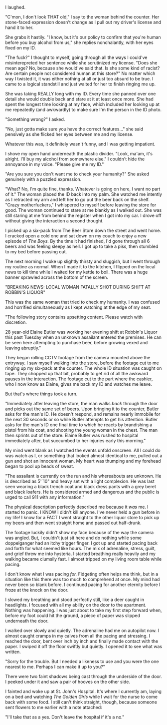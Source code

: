 I laughed.

"C'mon, I don't look THAT old," I say to the woman behind the counter. Her stone-faced expression doesn't change as I pull out my driver's license and hand it to her.

She grabs it hastily. "I know, but it's our policy to confirm that you're human before you buy alcohol from us," she replies nonchalantly, with her eyes fixed on my ID.

"The fuck?" I thought to myself, going through all the ways I could've misinterepreted her sentence while she scrutinized my license. "Does she mean age? No, because she would've said that. Is she some kind of racist? Are certain people not considered human at this store?" No matter which way I twisted it, it was either nothing at all or just too absurd to be true. I came to a logical standstill and just waited for her to finish ringing me up.

She was taking REALLY long with my ID. Every time she panned over one detail she would double back and stare at it at least once more. She had spent the longest time looking at my face, which included her looking up at me repeatedly (and awkwardly) to make sure I'm the person in the ID photo.

"Something wrong?" I asked.

"No, just gotta make sure you have the correct features..." she said pensively as she flicked her eyes between me and my license.

Whatever this was, it definitely wasn't funny, and I was getting impatient.

I shove my open hand underneath the plastic divider. "Look, ma'am, it's alright. I'll buy my alcohol from somewhere else." I couldn't hide the annoyance in my voice. "Please give me my ID."

"Are you sure you don't want me to check your humanity?" She asked genuinely with a puzzled expression.

"What? No, I'm quite fine, thanks. Whatever is going on here, I want no part of it." The woman placed the ID back into my palm. She watched me intently as I retracted my arm and left her to go put the beer back on the shelf. "Crazy motherfuckers," I whispered to myself before leaving the store for good. The woman continued to stare at me blankly as I walked out. She was still staring at me from behind the register when I got into my car. I drove off without giving the interaction a second thought.

I picked up a six-pack from The Beer Store down the street and went home. I cracked open a cold one and sat down on my couch to enjoy a new episode of *The Boys.* By the time it had finished, I'd gone through all 6 beers and was feeling sleepy as hell. I got up to take a piss, then stumbled to my bed before passing out.

The next morning I woke up slightly thirsty and sluggish, but I went through my routine as normal. When I made it to the kitchen, I flipped on the local news to kill time while I waited for my kettle to boil. There was a huge banner sprawled across the bottom of the screen.

"BREAKING NEWS: LOCAL WOMAN FATALLY SHOT DURING SHIFT AT ROBBIN'S LIQUOR"

This was the same woman that tried to check my humanity. I was confused and horrified simultaneously as I kept watching at the edge of my seat. 

"The following story contains upsetting content. Please watch with discretion.

 28 year-old Elaine Butler was working her evening shift at Robbin's Liquor this past Tuesday when an unknown assailant entered the premises. He can be seen here attempting to purchase beer, before growing vexed and leaving abruptly."

They began rolling CCTV footage from the camera mounted above the entryway. I saw myself walking into the store, before the footage cut to me ringing up my six-pack at the counter. The whole ID situation was caught on tape. They chopped up that bit, probably to get rid of all the awkward pauses in the interaction. The footage cut to the part where the cashier, who I now know as Elaine, gives me back my ID and watches me leave. 

But that's where things took a turn. 

"Immediately after leaving the store, the man walks *back* through the door and picks out the same set of beers. Upon bringing it to the counter, Butler asks for the man's ID. He doesn't respond, and remains nearly immobile for the next 30 seconds or so while Butler attempts to get his attention. Butler asks for the man's ID one final time to which he reacts by brandishing a pistol from his coat, and shooting the young woman in the chest. The man then sprints out of the store. Elaine Butler was rushed to hospital immediately after, but succumbed to her injuries early this morning."

My mind went blank as I watched the events unfold onscreen. All I could do was watch as I, or something that looked almost identical to me, pulled out a gun and shot an innocent woman. My heart was thumping and my forehead began to pool up beads of sweat. 

"The assailant is currently on the run and his whereabouts are unknown. He is described as 5'\`10" and heavy set with a light complexion. He was last seen wearing a black trench coat and black dress pants with a grey beret and black loafers. He is considered armed and dangerous and the public is urged to call 911 with any information."

The physical description perfectly described me because it *was* me. I started to panic. I KNOW I didn't kill anyone. I've never held a gun before in my life! I know for a FACT I went straight to the other liquor store to pick up my beers and then went straight home and passed out half-drunk. 

The footage luckily didn't show my face because of the way the camera was angled. But, I couldn't just sit here and do nothing while some doppelganger had an itchy trigger finger. I got up and started pacing back and forth for what seemed like hours. The mix of adrenaline, stress, guilt, and grief threw me into hysteria. I started breathing really heavily and my walking became clumsily fast. I almost tripped on my living room table while pacing. 

I don't know what I was pacing *for.* Fidgeting often helps me think, but in a situation like this there was too much to comprehend at once.  My mind had never been so blank before. I continued pacing for another eternity before I froze at the knock on the door.

I slowed my breathing and stood perfectly still, like a deer caught in headlights. I focused with all my ability on the door to the apartment. Nothing was happening. I was just about to take my first step forward when, before my foot could hit the ground, a piece of paper was slipped underneath the door. 

I walked over slowly and quietly. The adrenaline had me on autopilot now. I almost caught cramps in my calves from all the pacing and stressing. I reached the door, bent over inch by inch and finally made contact with the paper. I swiped it off the floor swiftly but quietly. I opened it to see what was written.

"Sorry for the trouble. But I needed a likeness to use and you were the one nearest to me. Perhaps I can make it up to you?"

There were two faint shadows being cast through the underside of the door. I peeked under it and saw a pair of hooves on the other side.

I fainted and woke up at St. John's Hospital. It's where I currently am, laying on a bed and watching *The Golden Girls* while I wait for the nurse to come back with some food. I still can't think straight, though, because someone sent flowers to me earlier with a note attached:

"I'll take that as a yes. Don't leave the hospital if it's a no."